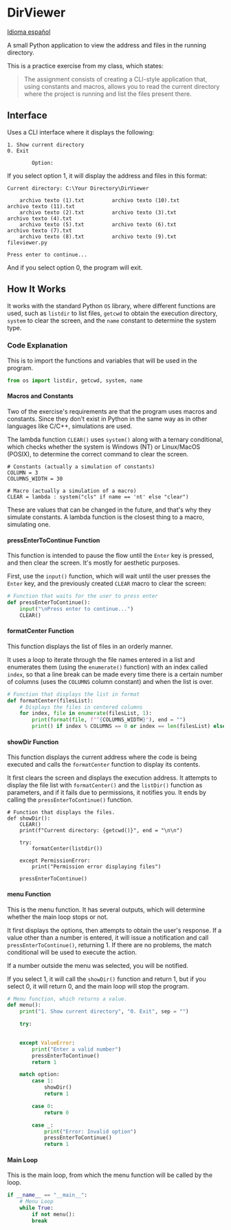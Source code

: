 # DirViewer

[Idioma español](./README.md)

A small Python application to view the address and files in the running directory.

This is a practice exercise from my class, which states:

> The assignment consists of creating a CLI-style application that, using constants and macros, allows you to read the current directory where the project is running and list the files present there.

## Interface

Uses a CLI interface where it displays the following:
```shell
1. Show current directory
0. Exit

        Option:
```

If you select option 1, it will display the address and files in this format:
```shell
Current directory: C:\Your Directory\DirViewer

    archivo texto (1).txt         archivo texto (10).txt        archivo texto (11).txt
    archivo texto (2).txt         archivo texto (3).txt         archivo texto (4).txt
    archivo texto (5).txt         archivo texto (6).txt         archivo texto (7).txt
    archivo texto (8).txt         archivo texto (9).txt             fileviewer.py

Press enter to continue...
```

And if you select option 0, the program will exit.

## How It Works

It works with the standard Python `OS` library, where different functions are used, such as `listdir` to list files, `getcwd` to obtain the execution directory, `system` to clear the screen, and the `name` constant to determine the system type.

### Code Explanation

This is to import the functions and variables that will be used in the program.
```python
from os import listdir, getcwd, system, name
```
#### Macros and Constants

Two of the exercise's requirements are that the program uses macros and constants. Since they don't exist in Python in the same way as in other languages ​​like C/C++, simulations are used.

The lambda function `CLEAR()` uses `system()` along with a ternary conditional, which checks whether the system is Windows (NT) or Linux/MacOS (POSIX), to determine the correct command to clear the screen.

```
# Constants (actually a simulation of constants)
COLUMN = 3
COLUMNS_WIDTH = 30

# Macro (actually a simulation of a macro)
CLEAR = lambda : system("cls" if name == 'nt' else "clear")
```

These are values ​​that can be changed in the future, and that's why they simulate constants. A lambda function is the closest thing to a macro, simulating one.

#### pressEnterToContinue Function

This function is intended to pause the flow until the `Enter` key is pressed, and then clear the screen. It's mostly for aesthetic purposes.

First, use the `input()` function, which will wait until the user presses the `Enter` key, and the previously created `CLEAR` macro to clear the screen:
```python
# Function that waits for the user to press enter
def pressEnterToContinue():
	input("\nPress enter to continue...")
	CLEAR()
```

#### formatCenter Function

This function displays the list of files in an orderly manner.

It uses a loop to iterate through the file names entered in a list and enumerates them (using the `enumerate()` function) with an index called `index`, so that a line break can be made every time there is a certain number of columns (uses the `COLUMNS` column constant) and when the list is over.

```python
# Function that displays the list in format
def formatCenter(filesList):
	# Displays the files in centered columns
	for index, file in enumerate(filesList, 1):
		print(format(file, f"^{COLUMNS_WIDTH}"), end = "")
		print() if index % COLUMNS == 0 or index == len(filesList) else None
```

#### showDir Function

This function displays the current address where the code is being executed and calls the `formatCenter` function to display its contents.

It first clears the screen and displays the execution address. It attempts to display the file list with `formatCenter()` and the `listDir()` function as parameters, and if it fails due to permissions, it notifies you. It ends by calling the `pressEnterToContinue()` function.

```
# Function that displays the files.
def showDir():
	CLEAR()
	print(f"Current directory: {getcwd()}", end = "\n\n")

	try:
		formatCenter(listdir())

	except PermissionError:
		print("Permission error displaying files")

	pressEnterToContinue()
```

#### menu Function

This is the menu function. It has several outputs, which will determine whether the main loop stops or not.

It first displays the options, then attempts to obtain the user's response. If a value other than a number is entered, it will issue a notification and call `pressEnterToContinue()`, returning 1. If there are no problems, the match conditional will be used to execute the action.

If a number outside the menu was selected, you will be notified.

If you select 1, it will call the `showDir()` function and return 1, but if you select 0, it will return 0, and the main loop will stop the program.
```python
# Menu function, which returns a value.
def menu():
	print("1. Show current directory", "0. Exit", sep = "")

	try:
	

	except ValueError:
		print("Enter a valid number")
		pressEnterToContinue()
		return 1

	match option:
		case 1:
			showDir()
			return 1

		case 0:
			return 0	

		case _:
			print("Error: Invalid option")
			pressEnterToContinue()
			return 1
```
#### Main Loop
This is the main loop, from which the menu function will be called by the loop.
```python
if __name__ == "__main__":
	# Menu Loop
	while True:
		if not menu():
		break
``` 
